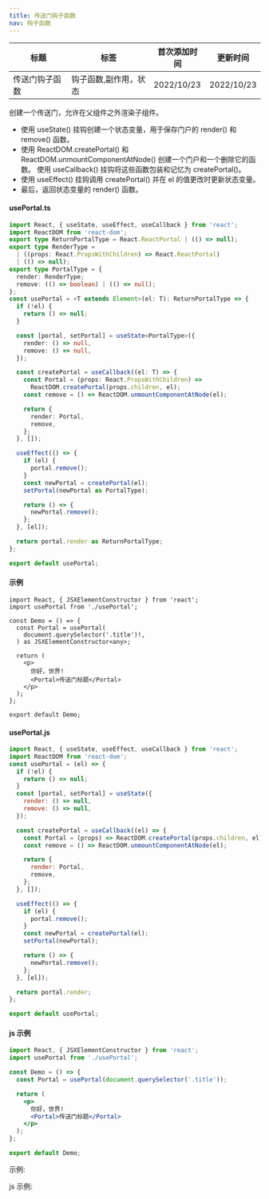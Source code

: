 ```yaml
---
title: 传送门钩子函数
nav: 钩子函数
---
```


| 标题           | 标签                  | 首次添加时间 | 更新时间   |
| -------------- | --------------------- | ------------ | ---------- |
| 传送门钩子函数 | 钩子函数,副作用，状态 | 2022/10/23   | 2022/10/23 |

创建一个传送门，允许在父组件之外渲染子组件。

- 使用 useState() 挂钩创建一个状态变量，用于保存门户的 render() 和 remove() 函数。
- 使用 ReactDOM.createPortal() 和 ReactDOM.unmountComponentAtNode() 创建一个门户和一个删除它的函数。 使用 useCallback() 挂钩将这些函数包装和记忆为 createPortal()。
- 使用 useEffect() 挂钩调用 createPortal() 并在 el 的值更改时更新状态变量。
- 最后，返回状态变量的 render() 函数。

#### usePortal.ts

```ts
import React, { useState, useEffect, useCallback } from 'react';
import ReactDOM from 'react-dom';
export type ReturnPortalType = React.ReactPortal | (() => null);
export type RenderType =
  | ((props: React.PropsWithChildren) => React.ReactPortal)
  | (() => null);
export type PortalType = {
  render: RenderType;
  remove: (() => boolean) | (() => null);
};
const usePortal = <T extends Element>(el: T): ReturnPortalType => {
  if (!el) {
    return () => null;
  }

  const [portal, setPortal] = useState<PortalType>({
    render: () => null,
    remove: () => null,
  });

  const createPortal = useCallback((el: T) => {
    const Portal = (props: React.PropsWithChildren) =>
      ReactDOM.createPortal(props.children, el);
    const remove = () => ReactDOM.unmountComponentAtNode(el);

    return {
      render: Portal,
      remove,
    };
  }, []);

  useEffect(() => {
    if (el) {
      portal.remove();
    }
    const newPortal = createPortal(el);
    setPortal(newPortal as PortalType);

    return () => {
      newPortal.remove();
    };
  }, [el]);

  return portal.render as ReturnPortalType;
};

export default usePortal;
```

#### 示例

```tsx | pure
import React, { JSXElementConstructor } from 'react';
import usePortal from './usePortal';

const Demo = () => {
  const Portal = usePortal(
    document.querySelector('.title')!,
  ) as JSXElementConstructor<any>;

  return (
    <p>
      你好，世界!
      <Portal>传送门标题</Portal>
    </p>
  );
};

export default Demo;
```

#### usePortal.js

```js
import React, { useState, useEffect, useCallback } from 'react';
import ReactDOM from 'react-dom';
const usePortal = (el) => {
  if (!el) {
    return () => null;
  }
  const [portal, setPortal] = useState({
    render: () => null,
    remove: () => null,
  });

  const createPortal = useCallback((el) => {
    const Portal = (props) => ReactDOM.createPortal(props.children, el);
    const remove = () => ReactDOM.unmountComponentAtNode(el);

    return {
      render: Portal,
      remove,
    };
  }, []);

  useEffect(() => {
    if (el) {
      portal.remove();
    }
    const newPortal = createPortal(el);
    setPortal(newPortal);

    return () => {
      newPortal.remove();
    };
  }, [el]);

  return portal.render;
};

export default usePortal;
```

#### js 示例

```jsx | pure
import React, { JSXElementConstructor } from 'react';
import usePortal from './usePortal';

const Demo = () => {
  const Portal = usePortal(document.querySelector('.title'));

  return (
    <p>
      你好，世界!
      <Portal>传送门标题</Portal>
    </p>
  );
};

export default Demo;
```

示例:

<code src="./Demo.zh-CN.tsx" id="portalTsDemoZH"></code>

js 示例:

<code src="./js/Demo.zh-CN.jsx" id="portalJsDemoZH"></code>
